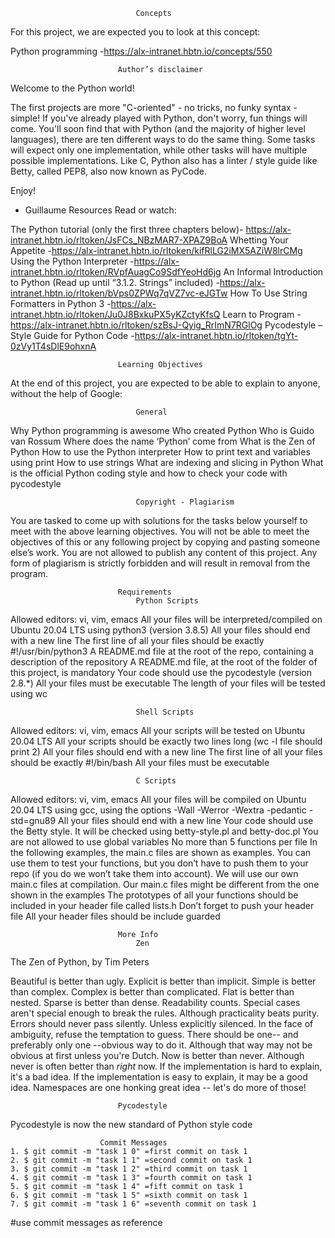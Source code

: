                                 Concepts
For this project, we are expected you to look at this concept:

Python programming -https://alx-intranet.hbtn.io/concepts/550


                            Author’s disclaimer
Welcome to the Python world!

The first projects are more "C-oriented" - no tricks, no funky syntax - simple!
If you've already played with Python, don't worry, fun things will come.
You'll soon find that with Python (and the majority of higher level languages), there are ten different ways to do the same thing. Some tasks will expect only one implementation, while other tasks will have multiple possible implementations.
Like C, Python also has a linter / style guide like Betty, called PEP8, also now known as PyCode.

Enjoy!

- Guillaume
                                Resources
                            Read or watch:

The Python tutorial (only the first three chapters below)- https://alx-intranet.hbtn.io/rltoken/JsFCs_NBzMAR7-XPAZ9BoA
Whetting Your Appetite -https://alx-intranet.hbtn.io/rltoken/kifRlLG2iMX5AZiW8lrCMg
Using the Python Interpreter -https://alx-intranet.hbtn.io/rltoken/RVpfAuagCo9SdfYeoHd6jg
An Informal Introduction to Python (Read up until “3.1.2. Strings” included) -https://alx-intranet.hbtn.io/rltoken/bVps0ZPWq7qVZ7vc-eJGTw
How To Use String Formatters in Python 3 -https://alx-intranet.hbtn.io/rltoken/Ju0J8BxkuPX5yKZctyKfsQ
Learn to Program -https://alx-intranet.hbtn.io/rltoken/szBsJ-Qyig_RrImN7RGlOg
Pycodestyle – Style Guide for Python Code -https://alx-intranet.hbtn.io/rltoken/tgYt-0zVy1T4sDlE9ohxnA


                            Learning Objectives
At the end of this project, you are expected to be able to explain to anyone, without the help of Google:

                                General
Why Python programming is awesome
Who created Python
Who is Guido van Rossum
Where does the name ‘Python’ come from
What is the Zen of Python
How to use the Python interpreter
How to print text and variables using print
How to use strings
What are indexing and slicing in Python
What is the official Python coding style and how to check your code with pycodestyle

                                Copyright - Plagiarism
You are tasked to come up with solutions for the tasks below yourself to meet with the above learning objectives.
You will not be able to meet the objectives of this or any following project by copying and pasting someone else’s work.
You are not allowed to publish any content of this project.
Any form of plagiarism is strictly forbidden and will result in removal from the program.
                                
                            Requirements
                                Python Scripts
Allowed editors: vi, vim, emacs
All your files will be interpreted/compiled on Ubuntu 20.04 LTS using python3 (version 3.8.5)
All your files should end with a new line
The first line of all your files should be exactly #!/usr/bin/python3
A README.md file at the root of the repo, containing a description of the repository
A README.md file, at the root of the folder of this project, is mandatory
Your code should use the pycodestyle (version 2.8.*)
All your files must be executable
The length of your files will be tested using wc

                                Shell Scripts
Allowed editors: vi, vim, emacs
All your scripts will be tested on Ubuntu 20.04 LTS
All your scripts should be exactly two lines long (wc -l file should print 2)
All your files should end with a new line
The first line of all your files should be exactly #!/bin/bash
All your files must be executable
                                
                                C Scripts
Allowed editors: vi, vim, emacs
All your files will be compiled on Ubuntu 20.04 LTS using gcc, using the options -Wall -Werror -Wextra -pedantic -std=gnu89
All your files should end with a new line
Your code should use the Betty style. It will be checked using betty-style.pl and betty-doc.pl
You are not allowed to use global variables
No more than 5 functions per file
In the following examples, the main.c files are shown as examples. You can use them to test your functions, but you don’t have to push them to your repo (if you do we won’t take them into account). We will use our own main.c files at compilation. Our main.c files might be different from the one shown in the examples
The prototypes of all your functions should be included in your header file called lists.h
Don’t forget to push your header file
All your header files should be include guarded


                            More Info
                                Zen
The Zen of Python, by Tim Peters

Beautiful is better than ugly.
Explicit is better than implicit.
Simple is better than complex.
Complex is better than complicated.
Flat is better than nested.
Sparse is better than dense.
Readability counts.
Special cases aren't special enough to break the rules.
Although practicality beats purity.
Errors should never pass silently.
Unless explicitly silenced.
In the face of ambiguity, refuse the temptation to guess.
There should be one-- and preferably only one --obvious way to do it.
Although that way may not be obvious at first unless you're Dutch.
Now is better than never.
Although never is often better than *right* now.
If the implementation is hard to explain, it's a bad idea.
If the implementation is easy to explain, it may be a good idea.
Namespaces are one honking great idea -- let's do more of those!

                            Pycodestyle
Pycodestyle is now the new standard of Python style code

                        Commit Messages 
    1. $ git commit -m "task 1 0" =first commit on task 1
    2. $ git commit -m "task 1 1" =second commit on task 1
    3. $ git commit -m "task 1 2" =third commit on task 1
    4. $ git commit -m "task 1 3" =fourth commit on task 1
    5. $ git commit -m "task 1 4" =fift commit on task 1
    6. $ git commit -m "task 1 5" =sixth commit on task 1
    7. $ git commit -m "task 1 6" =seventh commit on task 1

#use commit messages as reference
